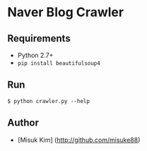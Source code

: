 # Naver Blog Crawler

## Requirements

- Python 2.7+
- `pip install beautifulsoup4`

## Run

    $ python crawler.py --help

## Author 

- [Misuk Kim] (http://github.com/misuke88)
